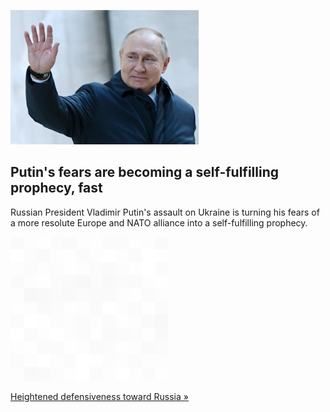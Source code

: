 
![Putin's fears are becoming a self-fulfilling prophecy, fast](./20220228175904.png)
## Putin's fears are becoming a self-fulfilling prophecy, fast

Russian President Vladimir Putin's assault on Ukraine is turning his fears of a more resolute Europe and NATO alliance into a self-fulfilling prophecy.

![pic](../square_bg.png)

[Heightened defensiveness toward Russia »](https://www.yahoo.com/news/putins-fears-unified-stronger-europe-210531046.html)
